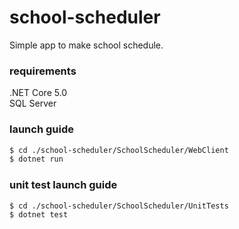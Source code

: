 # school-scheduler


Simple app to make school schedule.<br/>

### requirements
.NET Core 5.0<br/>
SQL Server<br/>



### launch guide
```bash
$ cd ./school-scheduler/SchoolScheduler/WebClient
$ dotnet run
```

### unit test launch guide
```bash
$ cd ./school-scheduler/SchoolScheduler/UnitTests
$ dotnet test
```
